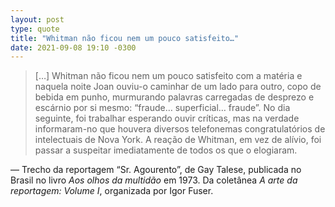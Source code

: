 ```yaml
---
layout: post
type: quote
title: "Whitman não ficou nem um pouco satisfeito…"
date: 2021-09-08 19:10 -0300
---
```

>[…] Whitman não ficou nem um pouco satisfeito com a matéria e naquela noite Joan ouviu-o caminhar de um lado para outro, copo de bebida em punho, murmurando palavras carregadas de desprezo e escárnio por si mesmo: “fraude… superficial… fraude”. No dia seguinte, foi trabalhar esperando ouvir críticas, mas na verdade informaram-no que houvera diversos telefonemas congratulatórios de intelectuais de Nova York. A reação de Whitman, em vez de alívio, foi passar a suspeitar imediatamente de todos os que o elogiaram.

— Trecho da reportagem “Sr. Agourento”, de Gay Talese, publicada no Brasil no livro _Aos olhos da multidão_ em 1973. Da coletânea _A arte da reportagem: Volume I_, organizada por Igor Fuser.